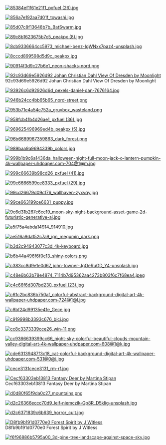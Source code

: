 [![85384ef1f61e21f1_pxfuel (26).jpg](85384ef1f61e21f1_pxfuel%20(26).jpg "85384ef1f61e21f1_pxfuel (26).jpg")](https://raw.githubusercontent.com/buckmanc/Wallpapers/main/desktop/misc/85384ef1f61e21f1_pxfuel%20(26).jpg)

[![856a7e192aa7d01f_towashi.jpg](856a7e192aa7d01f_towashi.jpg "856a7e192aa7d01f_towashi.jpg")](https://raw.githubusercontent.com/buckmanc/Wallpapers/main/desktop/misc/856a7e192aa7d01f_towashi.jpg)

[![85d07c8f13648b7b_BatSwarm.jpg](85d07c8f13648b7b_BatSwarm.jpg "85d07c8f13648b7b_BatSwarm.jpg")](https://raw.githubusercontent.com/buckmanc/Wallpapers/main/desktop/misc/85d07c8f13648b7b_BatSwarm.jpg)

[![89c8b1623675b7c5_peakpx (8).jpg](89c8b1623675b7c5_peakpx%20(8).jpg "89c8b1623675b7c5_peakpx (8).jpg")](https://raw.githubusercontent.com/buckmanc/Wallpapers/main/desktop/misc/89c8b1623675b7c5_peakpx%20(8).jpg)

[![8cb9336664cc5973_michael-benz-IgWNxx7paz4-unsplash.jpg](8cb9336664cc5973_michael-benz-IgWNxx7paz4-unsplash.jpg "8cb9336664cc5973_michael-benz-IgWNxx7paz4-unsplash.jpg")](https://raw.githubusercontent.com/buckmanc/Wallpapers/main/desktop/misc/8cb9336664cc5973_michael-benz-IgWNxx7paz4-unsplash.jpg)

[![8cccd899598d5d9c_peakpx.jpg](8cccd899598d5d9c_peakpx.jpg "8cccd899598d5d9c_peakpx.jpg")](https://raw.githubusercontent.com/buckmanc/Wallpapers/main/desktop/misc/8cccd899598d5d9c_peakpx.jpg)

[![90914f3d9c27b6e1_neon-shacks-nord.png](90914f3d9c27b6e1_neon-shacks-nord.png "90914f3d9c27b6e1_neon-shacks-nord.png")](https://raw.githubusercontent.com/buckmanc/Wallpapers/main/desktop/misc/90914f3d9c27b6e1_neon-shacks-nord.png)

[![92c93d69e5926d92 Johan Christian Dahl   View Of Dresden by Moonlight](92c93d69e5926d92_Johan_Christian_Dahl_-_View_of_Dresden_by_Moonlight.jpg "92c93d69e5926d92 Johan Christian Dahl   View Of Dresden by Moonlight")](https://raw.githubusercontent.com/buckmanc/Wallpapers/main/desktop/misc/92c93d69e5926d92_Johan_Christian_Dahl_-_View_of_Dresden_by_Moonlight.jpg)\
92c93d69e5926d92 Johan Christian Dahl   View Of Dresden by Moonlight

[![93926c6d92926d6d_pexels-daniel-dan-7676164.jpg](93926c6d92926d6d_pexels-daniel-dan-7676164.jpg "93926c6d92926d6d_pexels-daniel-dan-7676164.jpg")](https://raw.githubusercontent.com/buckmanc/Wallpapers/main/desktop/misc/93926c6d92926d6d_pexels-daniel-dan-7676164.jpg)

[![946b24cc4bb65b65_nord-street.png](946b24cc4bb65b65_nord-street.png "946b24cc4bb65b65_nord-street.png")](https://raw.githubusercontent.com/buckmanc/Wallpapers/main/desktop/misc/946b24cc4bb65b65_nord-street.png)

[![953b71e4a54c752a_gruvbox_wasteland.png](953b71e4a54c752a_gruvbox_wasteland.png "953b71e4a54c752a_gruvbox_wasteland.png")](https://raw.githubusercontent.com/buckmanc/Wallpapers/main/desktop/misc/953b71e4a54c752a_gruvbox_wasteland.png)

[![958fcb41b4d26ae1_pxfuel (36).jpg](958fcb41b4d26ae1_pxfuel%20(36).jpg "958fcb41b4d26ae1_pxfuel (36).jpg")](https://raw.githubusercontent.com/buckmanc/Wallpapers/main/desktop/misc/958fcb41b4d26ae1_pxfuel%20(36).jpg)

[![969625496969ed4b_peakpx (5).jpg](969625496969ed4b_peakpx%20(5).jpg "969625496969ed4b_peakpx (5).jpg")](https://raw.githubusercontent.com/buckmanc/Wallpapers/main/desktop/misc/969625496969ed4b_peakpx%20(5).jpg)

[![96b6689967359863_dark_forest.png](96b6689967359863_dark_forest.png "96b6689967359863_dark_forest.png")](https://raw.githubusercontent.com/buckmanc/Wallpapers/main/desktop/misc/96b6689967359863_dark_forest.png)

[![989baa9a9694339b_colors.jpg](989baa9a9694339b_colors.jpg "989baa9a9694339b_colors.jpg")](https://raw.githubusercontent.com/buckmanc/Wallpapers/main/desktop/misc/989baa9a9694339b_colors.jpg)

[![999b1b9c6a1436da_halloween-night-full-moon-jack-o-lantern-pumpkin-4k-wallpaper-uhdpaper.com-704@1@m.jpg](999b1b9c6a1436da_halloween-night-full-moon-jack-o-lantern-pumpkin-4k-wallpaper-uhdpaper.com-704@1@m.jpg "999b1b9c6a1436da_halloween-night-full-moon-jack-o-lantern-pumpkin-4k-wallpaper-uhdpaper.com-704@1@m.jpg")](https://raw.githubusercontent.com/buckmanc/Wallpapers/main/desktop/misc/999b1b9c6a1436da_halloween-night-full-moon-jack-o-lantern-pumpkin-4k-wallpaper-uhdpaper.com-704@1@m.jpg)

[![999c66639b98cd26_pxfuel (41).jpg](999c66639b98cd26_pxfuel%20(41).jpg "999c66639b98cd26_pxfuel (41).jpg")](https://raw.githubusercontent.com/buckmanc/Wallpapers/main/desktop/misc/999c66639b98cd26_pxfuel%20(41).jpg)

[![99c6666599ce8333_pxfuel (29).jpg](99c6666599ce8333_pxfuel%20(29).jpg "99c6666599ce8333_pxfuel (29).jpg")](https://raw.githubusercontent.com/buckmanc/Wallpapers/main/desktop/misc/99c6666599ce8333_pxfuel%20(29).jpg)

[![99cd26679d09c176_wallhaven-zyxvqy.jpg](99cd26679d09c176_wallhaven-zyxvqy.jpg "99cd26679d09c176_wallhaven-zyxvqy.jpg")](https://raw.githubusercontent.com/buckmanc/Wallpapers/main/desktop/misc/99cd26679d09c176_wallhaven-zyxvqy.jpg)

[![99ce663199ce6631_puppy.jpg](99ce663199ce6631_puppy.jpg "99ce663199ce6631_puppy.jpg")](https://raw.githubusercontent.com/buckmanc/Wallpapers/main/desktop/misc/99ce663199ce6631_puppy.jpg)

[![9c6d31b267c6cc19_moon-sky-night-background-asset-game-2d-futuristic-generative-ai.jpg](9c6d31b267c6cc19_moon-sky-night-background-asset-game-2d-futuristic-generative-ai.jpg "9c6d31b267c6cc19_moon-sky-night-background-asset-game-2d-futuristic-generative-ai.jpg")](https://raw.githubusercontent.com/buckmanc/Wallpapers/main/desktop/misc/9c6d31b267c6cc19_moon-sky-night-background-asset-game-2d-futuristic-generative-ai.jpg)

[![a5f75a4abda14914_914910.jpg](a5f75a4abda14914_914910.jpg "a5f75a4abda14914_914910.jpg")](https://raw.githubusercontent.com/buckmanc/Wallpapers/main/desktop/misc/a5f75a4abda14914_914910.jpg)

[![ae516a9da152c7a9_ign_megumin_dark.png](ae516a9da152c7a9_ign_megumin_dark.png "ae516a9da152c7a9_ign_megumin_dark.png")](https://raw.githubusercontent.com/buckmanc/Wallpapers/main/desktop/misc/ae516a9da152c7a9_ign_megumin_dark.png)

[![b3d2c94943077c3d_4k-keyboard.jpg](b3d2c94943077c3d_4k-keyboard.jpg "b3d2c94943077c3d_4k-keyboard.jpg")](https://raw.githubusercontent.com/buckmanc/Wallpapers/main/desktop/misc/b3d2c94943077c3d_4k-keyboard.jpg)

[![b6b44a496f6f0c13_shiny-colors.png](b6b44a496f6f0c13_shiny-colors.png "b6b44a496f6f0c13_shiny-colors.png")](https://raw.githubusercontent.com/buckmanc/Wallpapers/main/desktop/misc/b6b44a496f6f0c13_shiny-colors.png)

[![c383cc8d9e1e0d67_john-towner-JgOeRuGD_Y4-unsplash.jpg](c383cc8d9e1e0d67_john-towner-JgOeRuGD_Y4-unsplash.jpg "c383cc8d9e1e0d67_john-towner-JgOeRuGD_Y4-unsplash.jpg")](https://raw.githubusercontent.com/buckmanc/Wallpapers/main/desktop/misc/c383cc8d9e1e0d67_john-towner-JgOeRuGD_Y4-unsplash.jpg)

[![c48e6b63b78e4874_7114b7d95362aa4273b803f6c7f68ea4.jpeg](c48e6b63b78e4874_7114b7d95362aa4273b803f6c7f68ea4.jpeg "c48e6b63b78e4874_7114b7d95362aa4273b803f6c7f68ea4.jpeg")](https://raw.githubusercontent.com/buckmanc/Wallpapers/main/desktop/misc/c48e6b63b78e4874_7114b7d95362aa4273b803f6c7f68ea4.jpeg)

[![c4c66f6d307bd230_pxfuel (23).jpg](c4c66f6d307bd230_pxfuel%20(23).jpg "c4c66f6d307bd230_pxfuel (23).jpg")](https://raw.githubusercontent.com/buckmanc/Wallpapers/main/desktop/misc/c4c66f6d307bd230_pxfuel%20(23).jpg)

[![c61c2bc836b750af_colorful-abstract-background-digital-art-4k-wallpaper-uhdpaper.com-724@1@l.jpg](c61c2bc836b750af_colorful-abstract-background-digital-art-4k-wallpaper-uhdpaper.com-724@1@l.jpg "c61c2bc836b750af_colorful-abstract-background-digital-art-4k-wallpaper-uhdpaper.com-724@1@l.jpg")](https://raw.githubusercontent.com/buckmanc/Wallpapers/main/desktop/misc/c61c2bc836b750af_colorful-abstract-background-digital-art-4k-wallpaper-uhdpaper.com-724@1@l.jpg)

[![c8bf24d99135e41e_Gece.jpg](c8bf24d99135e41e_Gece.jpg "c8bf24d99135e41e_Gece.jpg")](https://raw.githubusercontent.com/buckmanc/Wallpapers/main/desktop/misc/c8bf24d99135e41e_Gece.jpg)

[![c919998b3393c676_bici.jpg](c919998b3393c676_bici.jpg "c919998b3393c676_bici.jpg")](https://raw.githubusercontent.com/buckmanc/Wallpapers/main/desktop/misc/c919998b3393c676_bici.jpg)

[![cc8c3373339cce26_win-11.png](cc8c3373339cce26_win-11.png "cc8c3373339cce26_win-11.png")](https://raw.githubusercontent.com/buckmanc/Wallpapers/main/desktop/misc/cc8c3373339cce26_win-11.png)

[![cc9366639399cc66_night-sky-colorful-beautiful-clouds-mountain-valley-digital-art-4k-wallpaper-uhdpaper.com-608@1@k.jpg](cc9366639399cc66_night-sky-colorful-beautiful-clouds-mountain-valley-digital-art-4k-wallpaper-uhdpaper.com-608@1@k.jpg "cc9366639399cc66_night-sky-colorful-beautiful-clouds-mountain-valley-digital-art-4k-wallpaper-uhdpaper.com-608@1@k.jpg")](https://raw.githubusercontent.com/buckmanc/Wallpapers/main/desktop/misc/cc9366639399cc66_night-sky-colorful-beautiful-clouds-mountain-valley-digital-art-4k-wallpaper-uhdpaper.com-608@1@k.jpg)

[![cde63139487f3c18_cat-colorful-background-digital-art-4k-wallpaper-uhdpaper.com-531@0@i.jpg](cde63139487f3c18_cat-colorful-background-digital-art-4k-wallpaper-uhdpaper.com-531@0@i.jpg "cde63139487f3c18_cat-colorful-background-digital-art-4k-wallpaper-uhdpaper.com-531@0@i.jpg")](https://raw.githubusercontent.com/buckmanc/Wallpapers/main/desktop/misc/cde63139487f3c18_cat-colorful-background-digital-art-4k-wallpaper-uhdpaper.com-531@0@i.jpg)

[![cece3131cece3131_rm-rf.jpg](cece3131cece3131_rm-rf.jpg "cece3131cece3131_rm-rf.jpg")](https://raw.githubusercontent.com/buckmanc/Wallpapers/main/desktop/misc/cece3131cece3131_rm-rf.jpg)

[![Cecf63303eb13813 Fantasy Deer by Martina Stipan](cecf63303eb13813_Fantasy%20Deer%20by%20Martina%20Stipan.jpg "Cecf63303eb13813 Fantasy Deer by Martina Stipan")](https://raw.githubusercontent.com/buckmanc/Wallpapers/main/desktop/misc/cecf63303eb13813_Fantasy%20Deer%20by%20Martina%20Stipan.jpg)\
Cecf63303eb13813 Fantasy Deer by Martina Stipan

[![d0d80f65f9da0c27_mountains.png](d0d80f65f9da0c27_mountains.png "d0d80f65f9da0c27_mountains.png")](https://raw.githubusercontent.com/buckmanc/Wallpapers/main/desktop/misc/d0d80f65f9da0c27_mountains.png)

[![d2c26366eccc70d9_leif-niemczik-Gp8R_D5klig-unsplash.jpg](d2c26366eccc70d9_leif-niemczik-Gp8R_D5klig-unsplash.jpg "d2c26366eccc70d9_leif-niemczik-Gp8R_D5klig-unsplash.jpg")](https://raw.githubusercontent.com/buckmanc/Wallpapers/main/desktop/misc/d2c26366eccc70d9_leif-niemczik-Gp8R_D5klig-unsplash.jpg)

[![d2c6371839c6b639_horror_cult.jpg](d2c6371839c6b639_horror_cult.jpg "d2c6371839c6b639_horror_cult.jpg")](https://raw.githubusercontent.com/buckmanc/Wallpapers/main/desktop/misc/d2c6371839c6b639_horror_cult.jpg)

[![D8fb9b191d0770e0 Forest Spirit by J Witless](d8fb9b191d0770e0_Forest%20Spirit%20by%20j-witless.png "D8fb9b191d0770e0 Forest Spirit by J Witless")](https://raw.githubusercontent.com/buckmanc/Wallpapers/main/desktop/misc/d8fb9b191d0770e0_Forest%20Spirit%20by%20j-witless.png)\
D8fb9b191d0770e0 Forest Spirit by J Witless

[![f6f96886b5795a00_3d-pine-tree-landscape-against-space-sky.jpg](f6f96886b5795a00_3d-pine-tree-landscape-against-space-sky.jpg "f6f96886b5795a00_3d-pine-tree-landscape-against-space-sky.jpg")](https://raw.githubusercontent.com/buckmanc/Wallpapers/main/desktop/misc/f6f96886b5795a00_3d-pine-tree-landscape-against-space-sky.jpg)

